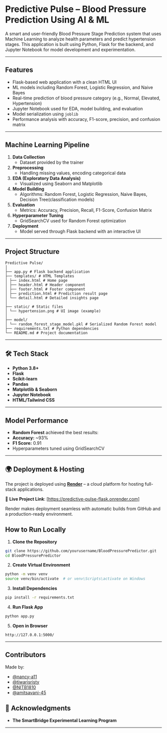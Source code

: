 #  Predictive Pulse – Blood Pressure Prediction Using AI & ML

A smart and user-friendly Blood Pressure Stage Prediction system that uses Machine Learning to analyze health parameters and predict hypertension stages. This application is built using Python, Flask for the backend, and Jupyter Notebook for model development and experimentation.

---

##  Features

-  Flask-based web application with a clean HTML UI
-  ML models including Random Forest, Logistic Regression, and Naive Bayes
-  Real-time prediction of blood pressure category (e.g., Normal, Elevated, Hypertension)
-  Jupyter Notebook used for EDA, model building, and evaluation
-  Model serialization using `joblib`
-  Performance analysis with accuracy, F1-score, precision, and confusion matrix

---

##  Machine Learning Pipeline

1. **Data Collection**
   - Dataset provided by the trainer
2. **Preprocessing**
   - Handling missing values, encoding categorical data
3. **EDA (Exploratory Data Analysis)**
   - Visualized using Seaborn and Matplotlib
4. **Model Building**
   - Algorithms: Random Forest, Logistic Regression, Naive Bayes, Decision Tree(classification models)
5. **Evaluation**
   - Metrics: Accuracy, Precision, Recall, F1-Score, Confusion Matrix
6. **Hyperparameter Tuning**
   - GridSearchCV used for Random Forest optimization
7. **Deployment**
   - Model served through Flask backend with an interactive UI

---

##  Project Structure
```
Predictive Pulse/
│
├── app.py # Flask backend application
├── templates/ # HTML Templates
│ ├── index.html # Home page
│ ├── header.html # Header component
│ ├── footer.html # Footer component
│ ├── prediction.html # Prediction result page
│ └── detail.html # Detailed insights page
│
├── static/ # Static files
│ └── hypertension.png # UI image (example)
│
├── model/
│ └── random_forest_stage_model.pkl # Serialized Random Forest model
├── requirements.txt # Python dependencies
└── README.md # Project documentation
```
---

## 🛠 Tech Stack

- **Python 3.8+**
- **Flask**
- **Scikit-learn**
- **Pandas**
- **Matplotlib & Seaborn**
- **Jupyter Notebook**
- **HTML/Tailwind CSS**

---

##  Model Performance

-  **Random Forest** achieved the best results:
  - **Accuracy:** ~93%
  - **F1 Score:** 0.91
  - Hyperparameters tuned using GridSearchCV

---
## 🌍 Deployment & Hosting

The project is deployed using **[Render](https://render.com/)** – a cloud platform for hosting full-stack applications.

🔗 **Live Project Link**: [https://predictive-pulse-flask.onrender.com] 

Render makes deployment seamless with automatic builds from GitHub and a production-ready environment.

##  How to Run Locally

1. **Clone the Repository**
```bash
git clone https://github.com/yourusername/BloodPressurePredictor.git
cd BloodPressurePredictor
```
2. **Create Virtual Environment**
```bash
python -m venv venv
source venv/bin/activate  # or venv\Scripts\activate on Windows
```

3. **Install Dependencies**
```bash
pip install -r requirements.txt
```

4. **Run Flask App**
```bash
python app.py
```

5. **Open in Browser**
```
http://127.0.0.1:5000/
```

---

##  Contributors

Made by:
- [@nancy-a11](https://github.com/nancy-a11)
- [@tiwarisristy](https://github.com/tiwarisristy)
- [@NITB1810](https://github.com/NITB1810)
- [@amitsavani-45](https://github.com/amitsavani-45)


## 📌 Acknowledgments

- **The SmartBridge Experimental Learning Program**


---
